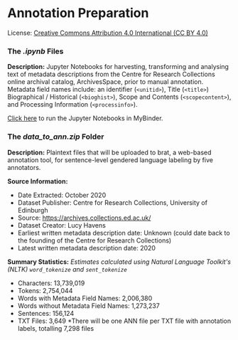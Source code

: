 # Annotation Preparation

License: [Creative Commons Attribution 4.0 International (CC BY 4.0)](https://creativecommons.org/licenses/by/4.0/)

### The *.ipynb* Files

**Description:** Jupyter Notebooks for harvesting, transforming and analysing text of metadata descriptions from the Centre for Research Collections online archival catalog, ArchivesSpace, prior to manual annotation.  Metadata field names include: an identifier (`<unitid>`), Title (`<title>`) Biographical / Historical (`<bioghist>`), Scope and Contents (`<scopecontent>`), and Processing Information (`<processinfo>`).

[Click here](https://mybinder.org/v2/gh/thegoose20/annot-prep/7be06f89cc3ce54a3f50714ddf8945bc20ac70da) to run the Jupyter Notebooks in MyBinder.

### The *data_to_ann.zip* Folder

**Description:** Plaintext files that will be uploaded to brat, a web-based annotation tool, for sentence-level gendered language labeling by five annotators.

**Source Information:**
* Date Extracted: October 2020
* Dataset Publisher: Centre for Research Collections, University of Edinburgh
* Source: https://archives.collections.ed.ac.uk/
* Dataset Creator: Lucy Havens
* Earliest written metadata description date: Unknown (could date back to the founding of the Centre for Research Collections)
* Latest written metadata description date: 2020

**Summary Statistics:**
*Estimates calculated using Natural Language Toolkit's (NLTK) `word_tokenize` and `sent_tokenize`*
* Characters: 13,739,019
* Tokens: 2,754,044
* Words with Metadata Field Names: 2,006,380
* Words without Metadata Field Names: 1,273,237
* Sentences: 156,124
* TXT Files: 3,649
*There will be one ANN file per TXT file with annotation labels, totalling 7,298 files
